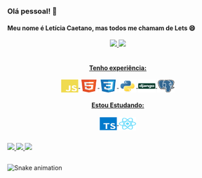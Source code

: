 ### Olá pessoal!  👋
#### Meu nome é Letícia Caetano, mas todos me chamam de Lets 😄
<div align="center">
  <a href="https://github.com/letscaetano">
  <img height="180em" src="https://github-readme-stats.vercel.app/api?username=letscaetano&show_icons=true&theme=dracula&include_all_commits=true&count_private=true"/>
  <img height="180em" src="https://github-readme-stats.vercel.app/api/top-langs/?username=letscaetano&layout=compact&langs_count=7&theme=dracula"/>
</div>

<div align="center"><br>
  <div>
    <h4>Tenho experiência:</h4>
    <img align="center" alt="Lets-Js" height="30" width="40" src="https://raw.githubusercontent.com/devicons/devicon/master/icons/javascript/javascript-plain.svg">
    <img align="center" alt="Lets-HTML" height="30" width="40" src="https://raw.githubusercontent.com/devicons/devicon/master/icons/html5/html5-original.svg">
    <img align="center" alt="Lets-CSS" height="30" width="40" src="https://raw.githubusercontent.com/devicons/devicon/master/icons/css3/css3-original.svg">
    <img align="center" alt="Lets-Python" height="30" width="40" src="https://raw.githubusercontent.com/devicons/devicon/master/icons/python/python-original.svg">
    <img align="center" alt="Lets-Django" height="30" width="40" src="https://raw.githubusercontent.com/devicons/devicon/2ae2a900d2f041da66e950e4d48052658d850630/icons/django/django-original.svg">
    <img align="center" alt="Lets-Django" height="30" width="40" src="https://raw.githubusercontent.com/devicons/devicon/2ae2a900d2f041da66e950e4d48052658d850630/icons/postgresql/postgresql-original.svg">
  </div>
  <div>
     <h4>Estou Estudando:</h4>
     <img align="center" alt="Lets-Ts" height="30" width="40" src="https://raw.githubusercontent.com/devicons/devicon/master/icons/typescript/typescript-plain.svg">
    <img align="center" alt="Lets-React" height="30" width="40" src="https://raw.githubusercontent.com/devicons/devicon/master/icons/react/react-original.svg">
  </div>
<!--   <img align="right" alt="Lets-pic" height="150" style="border-radius:50px;" src=""> -->
</div>
  
  
  
  ##
 
<div>
  <a href="https://www.instagram.com/leticia.caetano.s2/" target="_blank">
    <img src="https://img.shields.io/badge/-Instagram-%23E4405F?style=for-the-badge&logo=instagram&logoColor=white" target="_blank">
  </a>
  <a href="mailto:leticialeitecaetano17@gmail.com">
    <img src="https://img.shields.io/badge/-Gmail-%23333?style=for-the-badge&logo=gmail&logoColor=white" target="_blank">
  </a>
  <a href="https://www.linkedin.com/in/leticia-leite-caetano/" target="_blank">
    <img src="https://img.shields.io/badge/-LinkedIn-%230077B5?style=for-the-badge&logo=linkedin&logoColor=white" target="_blank">
  </a> 
  
  ##
  
  ![Snake animation](https://github.com/LetsCaetano/LetsCaetano/blob/output/github-contribution-grid-snake.svg)
 
</div>
